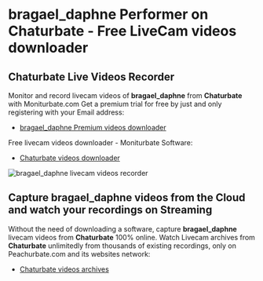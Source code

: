 # bragael_daphne Performer on Chaturbate - Free LiveCam videos downloader

## Chaturbate Live Videos Recorder

Monitor and record livecam videos of **bragael_daphne** from **Chaturbate** with Moniturbate.com
Get a premium trial for free by just and only registering with your Email address:
* [bragael_daphne Premium videos downloader](https://moniturbate.com/request-demo-licence-key.html)

Free livecam videos downloader - Moniturbate Software:
* [Chaturbate videos downloader](https://moniturbate.com/moniturbate-download-software.html)

![bragael_daphne livecam videos recorder](https://peachurnet.com/templates/moniturbate-software.png)


## Capture bragael_daphne videos from the Cloud and watch your recordings on Streaming

Without the need of downloading a software, capture **bragael_daphne** livecam videos from **Chaturbate** 100% online.
Watch Livecam archives from **Chaturbate** unlimitedly from thousands of existing recordings, only on Peachurbate.com and its websites network:
* [Chaturbate videos archives](https://peachurnet.com/)